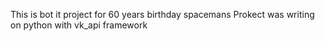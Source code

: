 This is bot it project for 60 years birthday spacemans
Prokect was writing on python with vk_api framework
